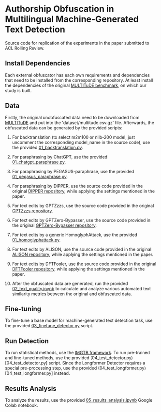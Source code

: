 # Authorship Obfuscation in Multilingual Machine-Generated Text Detection
Source code for replication of the experiments in the paper submitted to ACL Rolling Review.

## Install Dependencies
Each external obfuscator has each own requirements and dependencies that need to be installed from the corresponding repository. At least install the dependencies of the original [MULTITuDE benchmark](https://github.com/kinit-sk/mgt-detection-benchmark), on which our study is built.

## Data
Firstly, the original unobfuscated data need to be downloaded from [MULTITuDE](https://zenodo.org/records/10013755) and put into the 'dataset/multitude.csv.gz' file. Afterwards, the obfuscated data can be generated by the provided scripts:

1. For backtranslation (to select m2m100 or nllb-200 model, just uncomment the corresponding model_name in the source code), use the provided [01_backtranslation.py](01_backtranslation.py).
2. For paraphrasing by ChatGPT, use the provided [01_chatgpt_paraphrase.py](01_chatgpt_paraphrase.py).
3. For paraphrasing by PEGASUS-paraphrase, use the provided [01_pegasus_paraphrase.py](01_pegasus_paraphrase.py).
4. For paraphrasing by DIPPER, use the source code provided in the original [DIPPER repository](https://github.com/martiansideofthemoon/ai-detection-paraphrases), while applying the settings mentioned in the paper.
5. For text edits by GPTZzzs, use the source code provided in the original [GPTZzzs repository](https://github.com/Declipsonator/GPTZzzs).
6. For text edits by GPTZero-Bypasser, use the source code provided in the original [GPTZero-Bypasser repository](https://github.com/jayyt12161/GPTZero-Bypasser).
7. For text edits by a generic HomoglyphAttack, use the provided [01_homoglyphattack.py](01_homoglyphattack.py).
8. For text edits by ALISON, use the source code provided in the original [ALISON repository](https://github.com/EricX003/ALISON), while applying the settings mentioned in the paper.
9. For text edits by DFTFooler, use the source code provided in the original [DFTFooler repository](https://github.com/jmpu/DeepfakeTextDetection), while applying the settings mentioned in the paper.

10. After the obfuscated data are generated, run the provided [02_text_quality.ipynb](02_text_quality.ipynb) to calculate and analyze various automated text similarity metrics between the original and obfuscated data.

## Fine-tuning
To fine-tune a base model for machine-generated text detection task, use the provided [03_finetune_detector.py](03_finetune_detector.py) script.

## Run Detection
To run statistical methods, use the [IMGTB framework](https://github.com/kinit-sk/IMGTB). To run pre-trained and fine-tuned methods, use the provided (04_test_detector.py)[04_test_detector.py] script. Since the Longformer Detector requires a special pre-processing step, use the provided (04_test_longformer.py)[04_test_longformer.py] instead.

## Results Analysis
To analyze the results, use the provided [05_results_analysis.ipynb](05_results_analysis.ipynb) Google Colab notebook.
